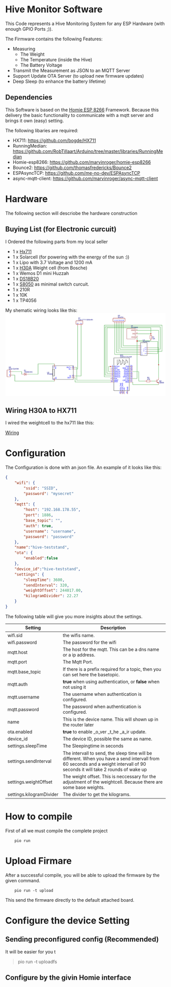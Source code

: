 # Hive Monitor Software
This Code represents a Hive Monitoring System for any ESP Hardware (with enough GPIO Ports ;)). 

The Firmware contains the following Features: 

* Measuring
	* The Weight
	* The Temperature (inside the Hive) 
	* The Battery Voltage
* Transmit the Measurement as JSON to an MQTT Server
* Support Update OTA Server (to upload new firmware updates)
* Deep Sleep (to enhance the battery lifetime)



## Dependencies

This Software is based on the [Homie ESP 8266]( https://github.com/marvinroger/homie-esp8266) Framework.
Because this delivery the basic functionality to communicate with a mqtt server and brings it own (easy) setting. 

The following libaries are required:

* HX711:              https://github.com/bogde/HX711
* RunningMedian:      https://github.com/RobTillaart/Arduino/tree/master/libraries/RunningMedian
* Homie-esp8266:      https://github.com/marvinroger/homie-esp8266
* Bounce2:            https://github.com/thomasfredericks/Bounce2
* ESPAsyncTCP:        https://github.com/me-no-dev/ESPAsyncTCP
* async-mqtt-client:  https://github.com/marvinroger/async-mqtt-client


# Hardware 
The following section will descriobe the hardware construction

## Buying List (for Electronic curcuit)
I Ordered the following parts from my local seller

* 1 x [Hx711](https://www.amazon.de/Verst%C3%A4rker-Gewichtssensoren-Anzeige-Modul-Digital-Konverter-Mikrocontroller/dp/B07MTYT95R/ref=asc_df_B07MTYT95R)
* 1 x Solarcell (for powering with the energy of the sun :))
* 1 x Lipo with 3.7 Voltage and 1200 mA 
* 1 x [H30A](https://www.bosche.eu/waagenkomponenten/waegezellen/plattform-waegezellen/plattform-waegezellen-h30a?gclid=Cj0KCQiAm4TyBRDgARIsAOU75sopW-AKahFClFZDqvMqvNG2f-zCtpa3S802P4ADE2INFBI6E7GvkkcaAq4JEALw_wcB) Weight cell (from Bosche)
* 1 x Wemos D1 mini Huzzah
* 1 x [DS18B20](https://www.sensorshop24.de/temperaturfuehler/luftfuehler/luftfuehler-bis-105-c/luftfuehler-bis-105-c-15df65d/a-96748/?ReferrerID=7&gclid=Cj0KCQiAm4TyBRDgARIsAOU75sqCkTF0dII80wNX8DOfFXFGCFUWQIpZqPubA2ZrfuUDXD-CR1SEdg4aAiVcEALw_wcB)
* 1 x [S8050](http://media.nkcelectronics.com/datasheet/s8050.pdf) as minimal switch curcuit.
* 1 x 210R
* 1 x  10K 
* 1 x TP4056


My shematic wiring looks like this:
![Circuit](./wiring.png)


## Wiring H30A to HX711
I wired the weightcell to the hx711 like this:

[Wiring](./h30A_hx711.png)


# Configuration 
The Configuration is done with an json file. An example of it looks like this:

```json
{
	"wifi":	{
		"ssid": "SSID",
		"password": "mysecret"
	},
	"mqtt":	{
		"host": "192.168.178.55",
		"port": 1886,
		"base_topic": "",
		"auth": true,
		"username": "username",
		"password": "password"
	},
	"name":"hive-teststand",
	"ota": {
		"enabled":false
	},
	"device_id":"hive-teststand",
	"settings": {
		"sleepTime": 3600,
    	"sendInterval": 320,
        "weightOffset": 244017.00,
        "kilogramDivider": 22.27
  	}
}
```
The following table will give you more insights about the settings.


|Setting|Description|
|-|-|
|wifi.sid|the wifis name.|
|wifi.password|The password for the wifi|
|mqtt.host|The host for the mqtt. This can be a dns name or a ip address.|
|mqtt.port|The Mqtt Port.|
|mqtt.base_topic|If there is a prefix required for a topic, then you can set here the basetopic.|
|mqtt.auth|__true__ when using authentication, or __false__ when not using it|
|mqtt.username|The username when authentication is configured.|
|mqtt.password|The password when authentication is configured.|
|name|This is the device name. This will shown up in the router later|
|ota.enabled|__true__ to enable _o_ver _t_he _a_ir update.|
|device_id|The device ID, possible the same as name.|
|settings.sleepTime|The Sleepingtime in seconds|
|settings.sendInterval|The intervall to send, the sleep time will be different. When you have a send intervall from 60 seconds and a weight intervall of 90 seconds it will take 2 rounds of wake up|
|settings.weightOffset|The weight offset. This is neccessary for the adjustment of the weightcell. Because there are some base weights.|
|settings.kilogramDivider|The divider to get the kilograms.|


# How to compile
First of all we must compile the complete project
```
	pio run
```

# Upload Firmare
After a successful compile, you will be able to upload the firmware by the given command. 

```
	pio run -t upload
```

This send the firmware directly to the default attached board.


# Configure the device Setting

## Sending preconfigured config (Recommended)
It will be easier for you t

>  pio run -t uploadfs


## Configure by the givin Homie interface

